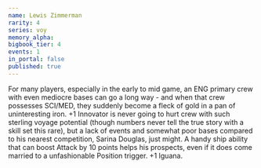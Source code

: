```yaml
---
name: Lewis Zimmerman
rarity: 4
series: voy
memory_alpha:
bigbook_tier: 4
events: 1
in_portal: false
published: true
---
```


For many players, especially in the early to mid game, an ENG primary crew with even mediocre bases can go a long way - and when that crew possesses SCI/MED, they suddenly become a fleck of gold in a pan of uninteresting iron. +1 Innovator is never going to hurt crew with such sterling voyage potential (though numbers never tell the true story with a skill set this rare), but a lack of events and somewhat poor bases compared to his nearest competition, Sarina Douglas, just might. A handy ship ability that can boost Attack by 10 points helps his prospects, even if it does come married to a unfashionable Position trigger. +1 Iguana.

